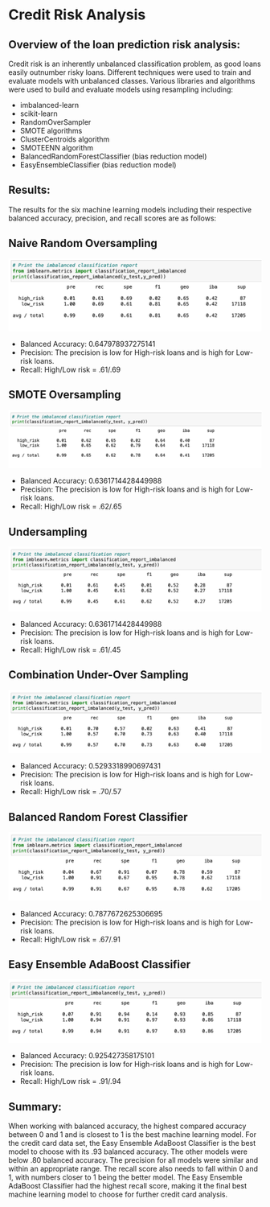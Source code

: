 # Credit Risk Analysis


## Overview of the loan prediction risk analysis:
Credit risk is an inherently unbalanced classification problem, as good loans easily outnumber risky loans. Different techniques were used to train and evaluate models with unbalanced classes. Various libraries and algorithms were used to build and evaluate models using resampling including:

* imbalanced-learn
* scikit-learn
* RandomOverSampler
* SMOTE algorithms
* ClusterCentroids algorithm
* SMOTEENN algorithm
* BalancedRandomForestClassifier (bias reduction model)
* EasyEnsembleClassifier (bias reduction model)


## Results:
The results for the six machine learning models including their respective balanced accuracy, precision, and recall scores are as follows:

## Naive Random Oversampling
![Pic 1](https://github.com/fouadZiaa/Credit_Risk_Analysis/blob/5ea19c95083f096c624c980a9764db242e156dfc/Images/Pic%201.png)

* Balanced Accuracy: 0.647978937275141
* Precision: The precision is low for High-risk loans and is high for Low-risk loans.
* Recall: High/Low risk = .61/.69

## SMOTE Oversampling
![Pic 2](https://github.com/fouadZiaa/Credit_Risk_Analysis/blob/2dc4e099a94bc4f9fd39a9a9bba88ee3d2a33a92/Images/Pic%202.png)

* Balanced Accuracy: 0.6361714428449988
* Precision: The precision is low for High-risk loans and is high for Low-risk loans.
* Recall: High/Low risk = .62/.65

## Undersampling
![Pic 3](https://github.com/fouadZiaa/Credit_Risk_Analysis/blob/2dc4e099a94bc4f9fd39a9a9bba88ee3d2a33a92/Images/Pic%203.png)

* Balanced Accuracy: 0.6361714428449988
* Precision: The precision is low for High-risk loans and is high for Low-risk loans.
* Recall: High/Low risk = .61/.45

## Combination Under-Over Sampling
![Pic 4](https://github.com/fouadZiaa/Credit_Risk_Analysis/blob/2dc4e099a94bc4f9fd39a9a9bba88ee3d2a33a92/Images/Pic%204.png)

* Balanced Accuracy: 0.5293318990697431
* Precision: The precision is low for High-risk loans and is high for Low-risk loans.
* Recall: High/Low risk = .70/.57

## Balanced Random Forest Classifier
![Pic 5](https://github.com/fouadZiaa/Credit_Risk_Analysis/blob/2dc4e099a94bc4f9fd39a9a9bba88ee3d2a33a92/Images/Pic%205.png)

* Balanced Accuracy: 0.7877672625306695
* Precision: The precision is low for High-risk loans and is high for Low-risk loans.
* Recall: High/Low risk = .67/.91

## Easy Ensemble AdaBoost Classifier
![Pic 6](https://github.com/fouadZiaa/Credit_Risk_Analysis/blob/2dc4e099a94bc4f9fd39a9a9bba88ee3d2a33a92/Images/Pic%206.png)

* Balanced Accuracy: 0.925427358175101
* Precision: The precision is low for High-risk loans and is high for Low-risk loans.
* Recall: High/Low risk = .91/.94

## Summary:
When working with balanced accuracy, the highest compared accuracy between 0 and 1 and is closest to 1 is the best machine learning model. For the credit card data set, the Easy Ensemble AdaBoost Classifier is the best model to choose with its .93 balanced accuracy. The other models were below .80 balanced accuracy. The precision for all models were similar and within an appropriate range. The recall score also needs to fall within 0 and 1, with numbers closer to 1 being the better model. The Easy Ensemble AdaBoost Classifier had the highest recall score, making it the final best machine learning model to choose for further credit card analysis.
